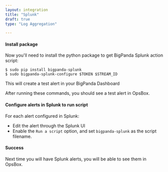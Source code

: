```yaml
---
layout: integration 
title: "Splunk"
draft: true
type: "Log Aggregation"

---
```


#### Install package
Now you'll need to install the python package to get BigPanda Splunk action script:


    $ sudo pip install bigpanda-splunk
    $ sudo bigpanda-splunk-configure $TOKEN $STREAM_ID
  

<!-- docs-only-start -->
This will create a test alert in your BigPanda Dashboard
<!-- docs-only-end -->
<!-- app-only-start -->
After running these commands, you should see a test alert in OpsBox.
<!-- app-only-end -->

<!-- section-separator -->

#### Configure alerts in Splunk to run script

For each alert configured in Splunk:

* Edit the alert through the Splunk UI
* Enable the `Run a script` option, and set `bigpanda-splunk` as the script filename.

<!-- section-separator -->

#### Success
Next time you will have Splunk alerts, you will be able to see them in OpsBox.
